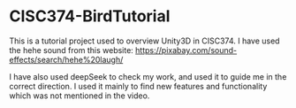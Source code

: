 # CISC374-BirdTutorial
This is a tutorial project used to overview Unity3D in CISC374.
I have used the hehe sound from this website: https://pixabay.com/sound-effects/search/hehe%20laugh/

I have also used deepSeek to check my work, and used it to guide me in the correct direction.
I used it mainly to find new features and functionality which was not mentioned in the video.

